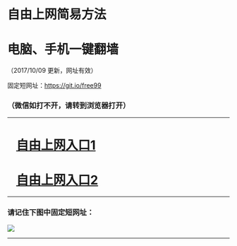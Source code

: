 ﻿# 自由上网简易方法

# 电脑、手机一键翻墙

（2017/10/09 更新，网址有效）

固定短网址：https://git.io/free99

### （微信如打不开，请转到浏览器打开）


***





# &nbsp;&nbsp; <a href="http://ft821324955.fwq-tz-1001.info/fwqtz01.html?t=100900132038 " target="_blank">自由上网入口1</a>
# &nbsp;&nbsp; <a href="http://ft2598915418.fwq-tz-1002.info/fwqtz02.html?t=10090014742 " target="_blank">自由上网入口2</a>
***

### 请记住下图中固定短网址：

<img src="https://s3-us-west-2.amazonaws.com/fwq-1001/yjfq-20170905okok.png" /> 


***

